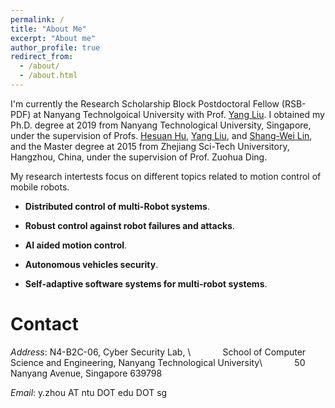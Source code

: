 ```yaml
---
permalink: /
title: "About Me"
excerpt: "About me"
author_profile: true
redirect_from: 
  - /about/
  - /about.html
---
```


I'm currently the Research Scholarship Block Postdoctoral Fellow (RSB-PDF) at Nanyang Technolgoical University with Prof. [Yang Liu](https://www.ntu.edu.sg/home/yangliu/). 
I obtained my Ph.D. degree at 2019 from Nanyang Technological University, Singapore, under the supervision of Profs. [Hesuan Hu](https://web.xidian.edu.cn/hshu/), [Yang Liu](https://www.ntu.edu.sg/home/yangliu/), and [Shang-Wei Lin](https://www.ntu.edu.sg/home/shang-wei.lin/), and
the Master degree at 2015 from Zhejiang Sci-Tech Universitory, Hangzhou, China, under the supervision of Prof. Zuohua Ding.

My research intertests focus on different topics related to motion control of mobile robots.

- **Distributed control of multi-Robot systems**. 

- **Robust control against robot failures and attacks**.

- **AI aided motion control**.

- **Autonomous vehicles security**.

- **Self-adaptive software systems for multi-robot systems**.



Contact
======
*Address*: N4-B2C-06, Cyber Security Lab, \\
&nbsp;&nbsp;&nbsp;&nbsp;&nbsp;&nbsp;&nbsp;&nbsp;&nbsp;&nbsp;&nbsp;
School of Computer Science and Engineering, Nanyang Technological University\\
&nbsp;&nbsp;&nbsp;&nbsp;&nbsp;&nbsp;&nbsp;&nbsp;&nbsp;&nbsp;&nbsp;
50 Nanyang Avenue, Singapore 639798

*Email*: y.zhou AT ntu DOT edu DOT sg
